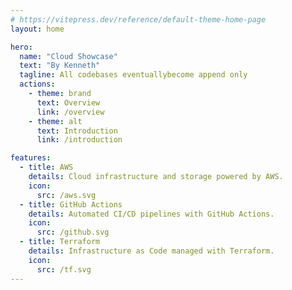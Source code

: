 ```yaml
---
# https://vitepress.dev/reference/default-theme-home-page
layout: home

hero:
  name: "Cloud Showcase"
  text: "By Kenneth"
  tagline: All codebases eventuallybecome append only
  actions:
    - theme: brand
      text: Overview
      link: /overview
    - theme: alt
      text: Introduction
      link: /introduction

features:
  - title: AWS
    details: Cloud infrastructure and storage powered by AWS.
    icon:
      src: /aws.svg
  - title: GitHub Actions
    details: Automated CI/CD pipelines with GitHub Actions.
    icon:
      src: /github.svg
  - title: Terraform
    details: Infrastructure as Code managed with Terraform.
    icon:
      src: /tf.svg
---
```


